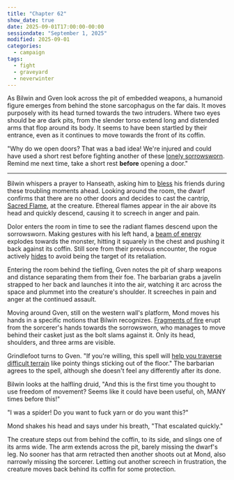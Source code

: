 ```yaml
---
title: "Chapter 62"
show_date: true
date: 2025-09-01T17:00:00-00:00
sessiondate: "September 1, 2025"
modified: 2025-09-01
categories:
  - campaign
tags:
  - fight
  - graveyard
  - neverwinter
---
```


As Bilwin and Gven look across the pit of embedded weapons, a humanoid figure emerges from behind the stone
sarcophagus on the far dais. It moves purposely with its head turned towards the two intruders. Where two
eyes should be are dark pits, from the slender torso extend long and distended arms that flop around its body.
It seems to have been startled by their entrance, even as it continues to move towards the front of its coffin.

"Why do we open doors? That was a bad idea! We're injured and could have used a short rest before
fighting another of these [lonely sorrowsworn](https://5e.tools/bestiary/lonely-sorrowsworn-mpmm.html). Remind
me next time, take a short rest **before** opening a door."

---

<!-- Fight choreography -->

<!-- Initiative rolls:
  Bilwin - 1st
  Dolor - 2nd
  Grindlefoot - 5th
  Gven - 3rd
  Mond - 4th
-->

<!-- Round 1 -->

Bilwin whispers a prayer to Hanseath, asking him to [bless](https://www.dndbeyond.com/spells/2016-bless) his
friends during these troubling moments ahead. Looking around the room, the dwarf confirms that there are no
other doors and decides to cast the cantrip, [Sacred Flame](https://www.dndbeyond.com/spells/2618967-sacred-flame),
at the creature. Ethereal flames appear in the air above its head and quickly descend, causing it to screech in
anger and pain. 

Dolor enters the room in time to see the radiant flames descend upon the sorrowsworn. Making gestures with his
left hand, a [beam of energy](https://www.dndbeyond.com/spells/2619161-eldritch-blast) explodes towards the
monster, hitting it squarely in the chest and pushing it back against its coffin. Still sore from their previous
encounter, the rogue actively [hides](https://www.dndbeyond.com/sources/dnd/basic-rules-2014/combat#Hide) to avoid
being the target of its retaliation.

Entering the room behind the tiefling, Gven notes the pit of sharp weapons and distance separating them
from their foe. The barbarian grabs a javelin strapped to her back and launches it into the air, watching
it arc across the space and plummet into the creature's shoulder. It screeches in pain and anger at the continued
assault.

Moving around Gven, still on the western wall's platform, Mond moves his hands in a specific motions that Bilwin
recognizes. [Fragments of fire](https://www.dndbeyond.com/spells/2618890-fire-bolt) erupt from the sorcerer's
hands towards the sorrowsworn, who manages to move behind their casket just as the bolt slams against it. Only its
head, shoulders, and three arms are visible.

Grindlefoot turns to Gven. "If you're willing, this spell will [help you traverse difficult terrain](https://www.dndbeyond.com/spells/2618921-freedom-of-movement) like pointy things sticking out of the floor."
The barbarian agrees to the spell, although she doesn't feel any differently after its done.

Bilwin looks at the halfling druid, "And this is the first time you thought to use freedom of movement? Seems
like it could have been useful, oh, MANY times before this!"

"I was a spider! Do you want to fuck yarn or do you want this?"

Mond shakes his head and says under his breath, "That escalated quickly."

The creature steps out from behind the coffin, to its side, and slings one of its arms wide. The arm extends
across the pit, barely missing the dwarf's leg. No sooner has that arm retracted then another shoots out at
Mond, also narrowly missing the sorcerer. Letting out another screech in frustration, the creature moves
back behind its coffin for some protection.

<!-- Round 2 -->



<!-- NOTES -->

<!-- em dash: — | Mac kebyoard shortcut = Option + Shift + Dash (-) -->
<!-- https://oatcookies.neocities.org/dndmoney to convert copper, silver, gold, and more into CP -->
<!-- Frequently used links:
  [Barbarian rage](https://www.thegamer.com/dungeons-dragons-dnd-barbarian-rage-explained-guide/)
  [Bardic inspiration](https://www.dndbeyond.com/classes/1-bard#BardicInspiration-75)
  [Chaos Bolt](https://www.dndbeyond.com/spells/14761-chaos-bolt)
  [eagle eyesight](https://dnd5e.wikidot.com/barbarian:totem-warrior#toc2)
  [Green-Flame Blade](https://dnd5e.wikidot.com/spell:green-flame-blade)
  [Guiding Bolt](https://www.dndbeyond.com/spells/2619136-guiding-bolt)
  [Hanseath](https://forgottenrealms.fandom.com/wiki/Hanseath)
  [Hellish Rebuke](https://www.dndbeyond.com/spells/hellish-rebuke)
  [hurdy-gurdy](https://en.wikipedia.org/wiki/Hurdy-gurdy)
  [Mind Spike](http://dnd5e.wikidot.com/spell:mind-spike)
  [Shillelagh](https://www.dndbeyond.com/spells/2249-shillelagh)
  [Spiritual Weapon](https://www.dndbeyond.com/spells/2263-spiritual-weapon)
  [Uncanny Dodge](https://roll20.net/compendium/dnd5e/Rogue#toc_10)
  [Wild Shape](https://www.dndbeyond.com/posts/635-druid-101-wild-shape-guide)
-->
<!-- Vecna: Eve of Ruin
  [Umberto's Research](https://fcssvecnaeveofruin.fandom.com/wiki/Umberto%27s_Research)
  [Vecna - Map of Neverdeath Graveyard](https://www.reddit.com/r/VecnaEveofRuin/comments/1ge3q9t/per_a_suggestion_here_are_my_maps_of_neverdeath/#lightbox)
--> 
<!--
  Lists of spells for the classes:
    - Bard spells (Bilwin): https://www.dndbeyond.com/spells/class/1-bard
    - Cleric spells (Bilwin): https://www.dndbeyond.com/spells/class/cleric 
    - Druid spells (Grindlefoot): https://www.dndbeyond.com/spells/class/druid
    - Sorcerer spells (Mond): https://www.dndbeyond.com/spells/class/sorcerer
    - Warlock spells (Dolor): https://www.dndbeyond.com/spells/class/warlock
  Monsters: https://www.dndbeyond.com/monsters
  Damage types: https://www.wargamer.com/dnd/damage-types
  Luck (Bilwin): http://dnd5e.wikidot.com/feat:lucky
-->
<!-- Directions on a boat:
  Port = left side
  Starboard = right side
  Bow = front
  Aft = back (inside the ship, on board)
  Stern = back (outside, offboard)
-->

<!-- Guest player: Jolivette Shevitz as Dave Chevits -->
